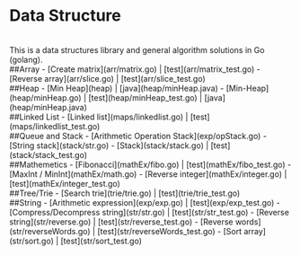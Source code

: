 # Data Structure


<br />
This is a data structures library and general algorithm solutions in Go (golang).


<br />
##Array
- [Create matrix](arr/matrix.go) | [test](arr/matrix_test.go)
- [Reverse array](arr/slice.go) | [test](arr/slice_test.go)


<br />
##Heap
- [Min Heap](heap) | [java](heap/minHeap.java)
- [Min-Heap](heap/minHeap.go) | [test](heap/minHeap_test.go) | [java](heap/minHeap.java)


<br />
##Linked List
- [Linked list](maps/linkedlist.go) | [test](maps/linkedlist_test.go)


<br />
##Queue and Stack
- [Arithmetic Operation Stack](exp/opStack.go)
- [String stack](stack/str.go)
- [Stack](stack/stack.go) | [test](stack/stack_test.go)


<br />
##Mathemetics
- [Fibonacci](mathEx/fibo.go) | [test](mathEx/fibo_test.go)
- [MaxInt / MinInt](mathEx/math.go)
- [Reverse integer](mathEx/integer.go) | [test](mathEx/integer_test.go)


<br />
##Tree/Trie
- [Search trie](trie/trie.go) | [test](trie/trie_test.go)


<br />
##String
- [Arithmetic expression](exp/exp.go) | [test](exp/exp_test.go)
- [Compress/Decompress string](str/str.go) | [test](str/str_test.go)
- [Reverse string](str/reverse.go) | [test](str/reverse_test.go)
- [Reverse words](str/reverseWords.go) | [test](str/reverseWords_test.go)
- [Sort array](str/sort.go) | [test](str/sort_test.go)
